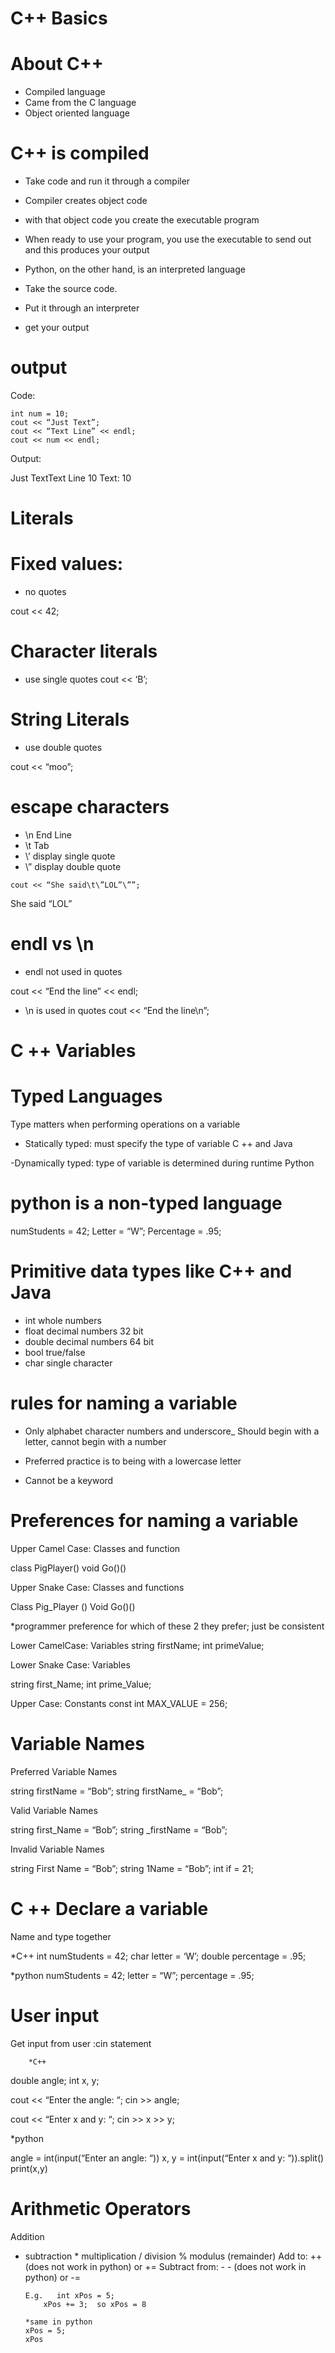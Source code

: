 # C++ Basics

# About C++

- Compiled language
- Came from the C language
- Object oriented language

# C++ is compiled 

- Take code and run it through a compiler
- Compiler creates object code 
- with that object code you create the executable program
- When ready to use your program, you use the executable to send out and this produces your output

- Python, on the other hand, is an interpreted language
- Take the source code. 
- Put it through an interpreter
- get your output

# output 

Code: 

```
int num = 10;					
cout << “Just Text”; 		
cout << “Text Line” << endl; 	
cout << num << endl; 			
```

Output:

Just TextText Line
10
Text: 10 

# Literals 

# Fixed values: 
- no quotes

cout << 42;

# Character literals
- use single quotes
cout << ‘B’;

# String Literals 
- use double quotes

cout << “moo”; 

# escape characters

- \n End Line
- \t Tab
- \’ display single quote
- \” display double quote 
```
cout << “She said\t\”LOL”\””; 
```
She said “LOL” 

# endl vs \n

- endl not used in quotes

cout << “End the line” << endl; 

- \n is used in quotes
cout << “End the line\n”; 

# C ++ Variables


# Typed Languages
Type matters when performing operations on a variable

- Statically typed: must specify the type of variable
C ++ and Java

-Dynamically typed: type of variable is determined during runtime
Python 

# python is  a non-typed language

numStudents = 42;
Letter = “W”; 
Percentage = .95;


# Primitive data types like C++ and Java

- int      				whole numbers
- float     			decimal numbers 32 bit
- double      			decimal numbers 64 bit
- bool 				true/false
- char 				single character 

# rules for naming a variable

- Only alphabet character numbers and underscore_
Should begin with a letter, cannot begin with a number

- Preferred practice is to being with a lowercase letter

- Cannot be a keyword

# Preferences for naming a variable

Upper Camel Case: Classes and function

class PigPlayer()
void Go()()

Upper Snake Case: Classes and functions

Class Pig_Player ()
Void Go()()

*programmer preference for which of these 2 they prefer; just be consistent

Lower CamelCase: Variables 
string firstName;
int primeValue;  

Lower Snake Case: Variables 

string first_Name;
int prime_Value; 

Upper Case: Constants
const int MAX_VALUE = 256;

# Variable Names 

Preferred Variable Names

string firstName = “Bob”;
string firstName_ = “Bob”; 


Valid Variable Names

string first_Name = “Bob”;
string _firstName = “Bob”;

Invalid Variable Names


string First Name = “Bob”;
string 1Name = “Bob”;
int if = 21; 

# C ++ Declare a variable

Name and type together

*C++
int numStudents = 42;
char letter = ‘W’;
double percentage = .95;

*python
numStudents = 42;
letter = “W”;
percentage = .95; 

# User input

Get input from user :cin statement

	
		*C++
double angle; 
int x, y;

cout << “Enter the angle: “;
cin >> angle;

cout << “Enter x and y: “;
cin >> x >> y; 




*python

angle = int(input(“Enter an angle: “))
x, y = int(input(“Enter x and y: “)).split()
print(x,y)


# Arithmetic Operators 

Addition
- 	subtraction
		*	multiplication
		/ 	division
		% 	modulus (remainder)
		Add to:   ++  (does not work in python) or +=
		Subtract from: - - (does not work in python) or -= 

		E.g.   int xPos = 5;
			xPos += 3;  so xPos = 8 

		*same in python
		xPos = 5;
		xPos
